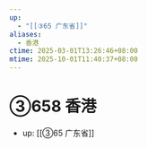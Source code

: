 ```yaml
---
up:
  - "[[③65 广东省]]"
aliases:
  - 香港
ctime: 2025-03-01T13:26:46+08:00
mtime: 2025-10-01T11:40:37+08:00
---
```


# ③658 香港

- up: [[③65 广东省]]
